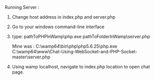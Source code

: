 Running Server :

1. Change host address in index.php and server.php

2. Go to your windows command-line interface

3. type: 
	pathToPHPInWamp\php.exe pathToFolderInWamp\server.php
	
	Mine was : C:\wamp64\bin\php\php5.6.25\php.exe C:\wamp64\www\Chat-Using-WebSocket-and-PHP-Socket-master\server.php

4. Using wamp localhost, navigate to index.php location to open chat page.

